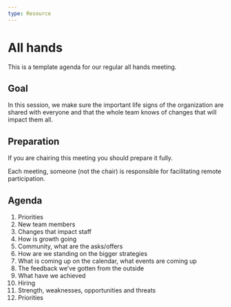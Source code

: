 ```yaml
---
type: Resource
---
```


# All hands

This is a template agenda for our regular all hands meeting.

## Goal

In this session, we make sure the important life signs of the organization are shared with everyone and that the whole team knows of changes that will impact them all.

## Preparation

If you are chairing this meeting you should prepare it fully.

Each meeting, someone (not the chair) is responsible for facilitating remote participation.

## Agenda

1. Priorities
1. New team members
1. Changes that impact staff
1. How is growth going
1. Community, what are the asks/offers
1. How are we standing on the bigger strategies
1. What is coming up on the calendar, what events are coming up
1. The feedback we’ve gotten from the outside
1. What have we achieved
1. Hiring
1. Strength, weaknesses, opportunities and threats
1. Priorities
